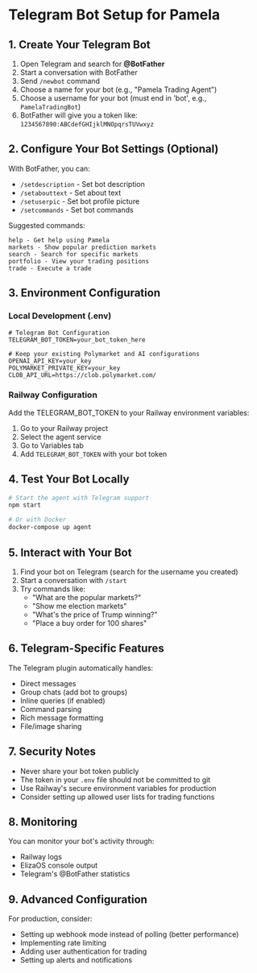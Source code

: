 # Telegram Bot Setup for Pamela

## 1. Create Your Telegram Bot

1. Open Telegram and search for **@BotFather**
2. Start a conversation with BotFather
3. Send `/newbot` command
4. Choose a name for your bot (e.g., "Pamela Trading Agent")
5. Choose a username for your bot (must end in 'bot', e.g., `PamelaTradingBot`)
6. BotFather will give you a token like: `1234567890:ABCdefGHIjklMNOpqrsTUVwxyz`

## 2. Configure Your Bot Settings (Optional)

With BotFather, you can:
- `/setdescription` - Set bot description
- `/setabouttext` - Set about text
- `/setuserpic` - Set bot profile picture
- `/setcommands` - Set bot commands

Suggested commands:
```
help - Get help using Pamela
markets - Show popular prediction markets
search - Search for specific markets
portfolio - View your trading positions
trade - Execute a trade
```

## 3. Environment Configuration

### Local Development (.env)
```env
# Telegram Bot Configuration
TELEGRAM_BOT_TOKEN=your_bot_token_here

# Keep your existing Polymarket and AI configurations
OPENAI_API_KEY=your_key
POLYMARKET_PRIVATE_KEY=your_key
CLOB_API_URL=https://clob.polymarket.com/
```

### Railway Configuration
Add the TELEGRAM_BOT_TOKEN to your Railway environment variables:
1. Go to your Railway project
2. Select the agent service
3. Go to Variables tab
4. Add `TELEGRAM_BOT_TOKEN` with your bot token

## 4. Test Your Bot Locally

```bash
# Start the agent with Telegram support
npm start

# Or with Docker
docker-compose up agent
```

## 5. Interact with Your Bot

1. Find your bot on Telegram (search for the username you created)
2. Start a conversation with `/start`
3. Try commands like:
   - "What are the popular markets?"
   - "Show me election markets"
   - "What's the price of Trump winning?"
   - "Place a buy order for 100 shares"

## 6. Telegram-Specific Features

The Telegram plugin automatically handles:
- Direct messages
- Group chats (add bot to groups)
- Inline queries (if enabled)
- Command parsing
- Rich message formatting
- File/image sharing

## 7. Security Notes

- Never share your bot token publicly
- The token in your `.env` file should not be committed to git
- Use Railway's secure environment variables for production
- Consider setting up allowed user lists for trading functions

## 8. Monitoring

You can monitor your bot's activity through:
- Railway logs
- ElizaOS console output
- Telegram's @BotFather statistics

## 9. Advanced Configuration

For production, consider:
- Setting up webhook mode instead of polling (better performance)
- Implementing rate limiting
- Adding user authentication for trading
- Setting up alerts and notifications